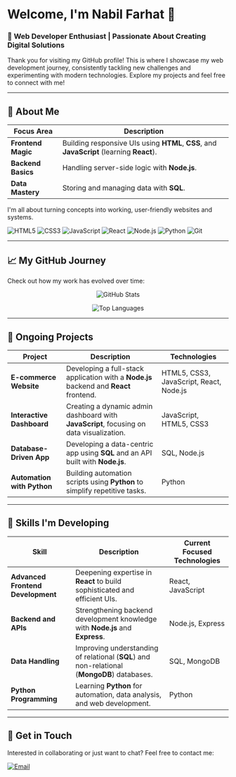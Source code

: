 # Welcome, I'm **Nabil Farhat** 🎯

### 🚀 **Web Developer Enthusiast** | Passionate About Creating Digital Solutions

Thank you for visiting my GitHub profile! This is where I showcase my web development journey, consistently tackling new challenges and experimenting with modern technologies. Explore my projects and feel free to connect with me!

---

## 📌 **About Me**

| Focus Area          | Description                                               |
|---------------------|----------------------------------------------------------|
| **Frontend Magic**  | Building responsive UIs using **HTML**, **CSS**, and **JavaScript** (learning **React**). |
| **Backend Basics**  | Handling server-side logic with **Node.js**.            |
| **Data Mastery**    | Storing and managing data with **SQL**.                 |

I'm all about turning concepts into working, user-friendly websites and systems.

![HTML5](https://img.shields.io/badge/html5-%23E34F26.svg?style=for-the-badge&logo=html5&logoColor=white)
![CSS3](https://img.shields.io/badge/css3-%231572B6.svg?style=for-the-badge&logo=css3&logoColor=white)
![JavaScript](https://img.shields.io/badge/javascript-%23223330.svg?style=for-the-badge&logo=javascript&logoColor=%23F7DF1E)
![React](https://img.shields.io/badge/react-%2361DAFB.svg?style=for-the-badge&logo=react&logoColor=white)
![Node.js](https://img.shields.io/badge/node.js-%23339933.svg?style=for-the-badge&logo=node.js&logoColor=white)
![Python](https://img.shields.io/badge/python-%23338B9F.svg?style=for-the-badge&logo=python&logoColor=white)
![Git](https://img.shields.io/badge/git-%23F05032.svg?style=for-the-badge&logo=git&logoColor=white)

---

## 📈 **My GitHub Journey**

Check out how my work has evolved over time:

<p align="center">
  <img src="https://github-readme-stats.vercel.app/api?username=NabilF01&show_icons=true&theme=radical" alt="GitHub Stats" />
</p>

<p align="center">
  <img src="https://github-readme-stats.vercel.app/api/top-langs/?username=NabilF01&layout=compact&theme=radical" alt="Top Languages" />
</p>

---

## 🔨 **Ongoing Projects**

| Project                  | Description                                                                                         | Technologies                  |
|--------------------------|-----------------------------------------------------------------------------------------------------|--------------------------------|
| **E-commerce Website**    | Developing a full-stack application with a **Node.js** backend and **React** frontend.              | HTML5, CSS3, JavaScript, React, Node.js |
| **Interactive Dashboard** | Creating a dynamic admin dashboard with **JavaScript**, focusing on data visualization.              | JavaScript, HTML5, CSS3        |
| **Database-Driven App**   | Developing a data-centric app using **SQL** and an API built with **Node.js**.                      | SQL, Node.js                   |
| **Automation with Python**| Building automation scripts using **Python** to simplify repetitive tasks.                          | Python                         |

---

## 📘 **Skills I'm Developing**

| Skill                         | Description                                                                      | Current Focused Technologies |
|-------------------------------|----------------------------------------------------------------------------------|------------------------------|
| **Advanced Frontend Development** | Deepening expertise in **React** to build sophisticated and efficient UIs.        | React, JavaScript             |
| **Backend and APIs**           | Strengthening backend development knowledge with **Node.js** and **Express**.     | Node.js, Express              |
| **Data Handling**              | Improving understanding of relational (**SQL**) and non-relational (**MongoDB**) databases. | SQL, MongoDB                  |
| **Python Programming**         | Learning **Python** for automation, data analysis, and web development.           | Python                        |

---

## 💬 **Get in Touch**

Interested in collaborating or just want to chat? Feel free to contact me:

[![Email](https://img.shields.io/badge/email-%23D14836.svg?style=for-the-badge&logo=gmail&logoColor=white)](mailto:nabilfarhat01@gmail.com)
